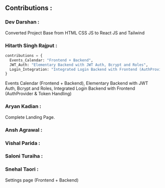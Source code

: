 ## Contributions : 

### Dev Darshan : 
Converted Project Base from HTML CSS JS to React JS and Tailwind

### Hitarth Singh Rajput :
```python
contributions = {
  Events_Calendar: "Frontend + Backend",
  JWT_Auth: "Elementary Backend with JWT Auth, Bcrypt and Roles",
  Login_Integration: "Integrated Login Backend with Frontend (AuthProvider & Token Handling)"
}
```
Events Calendar (Frontend + Backend), Elementary Backend with JWT Auth, Bcrypt and Roles, Integrated Login Backend with Frontend (AuthProvider & Token Handling)

### Aryan Kadian : 
Complete Landing Page.

### Ansh Agrawal : 

### Vishal Parida : 

### Saloni Turaiha : 

### Snehal Taori : 
Settings page (Frontend + Backend)

